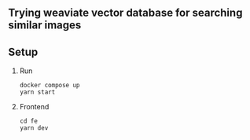 ## Trying weaviate vector database for searching similar images

## Setup
1. Run 
    ```
   docker compose up
   yarn start
   ```
2. Frontend
    ```
   cd fe
   yarn dev
   ```
